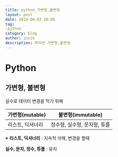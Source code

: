 ```yaml
---
title: python_가변형,불변형
layout: post
date: 2019-08-03 20:09
tag:
-python
category: blog
author: insik
description: 파이썬 가변형,불변형
---
```


# Python

## 가변형, 불변형

실수로 데이터 변경을 막기 위해

| 가변형(mutable)  | 불변형(immutable)            |
| ---------------- | ---------------------------- |
| 리스트, 딕셔너리 | 정수형, 실수형, 문자형, 튜플 |

※ **리스트, 딕셔너리**      :   지속적 삭제, 변경을 할때

**실수, 문자, 정수, 튜플**  :  유지

